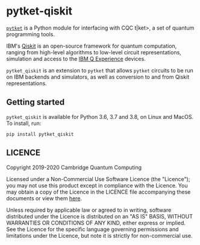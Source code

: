 # pytket-qiskit

[`pytket`](https://cqcl.github.io/pytket) is a Python module for interfacing
with CQC t|ket>, a set of quantum programming tools.

IBM's [Qiskit](https://qiskit.org) is an open-source framework for quantum
computation, ranging from high-level algorithms to low-level circuit
representations, simulation and access to the [IBM Q
Experience](https://www.research.ibm.com/ibm-q/) devices.

`pytket_qiskit` is an extension to `pytket` that allows `pytket` circuits to be
run on IBM backends and simulators, as well as conversion to and from Qiskit
representations.

## Getting started

`pytket_qiskit` is available for Python 3.6, 3.7 and 3.8, on Linux and MacOS. To
install, run:

```pip install pytket_qiskit```

## LICENCE

Copyright 2019-2020 Cambridge Quantum Computing

Licensed under a Non-Commercial Use Software Licence (the "Licence"); you may
not use this product except in compliance with the Licence. You may obtain a
copy of the Licence in the LICENCE file accompanying these documents or view
them [here](https://cqcl.github.io/pytket/build/html/licence.html).

Unless required by applicable law or agreed to in writing, software distributed
under the Licence is distributed on an "AS IS" BASIS, WITHOUT WARRANTIES OR
CONDITIONS OF ANY KIND, either express or implied. See the Licence for the
specific language governing permissions and limitations under the Licence, but
note it is strictly for non-commercial use.
